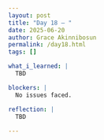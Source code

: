 ```yaml
---
layout: post
title: "Day 18 – "
date: 2025-06-20
author: Grace Akinnibosun
permalink: /day18.html
tags: []

what_i_learned: |
  TBD

blockers: |
  No issues faced.

reflection: |
  TBD
 
---
```

